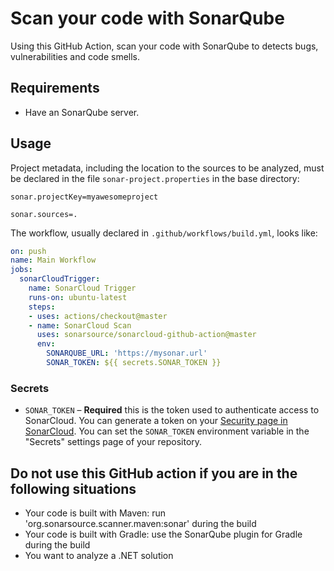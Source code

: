 # Scan your code with SonarQube

Using this GitHub Action, scan your code with SonarQube to detects bugs, vulnerabilities and code smells.

## Requirements

* Have an SonarQube server.

## Usage

Project metadata, including the location to the sources to be analyzed, must be declared in the file `sonar-project.properties` in the base directory:

```properties
sonar.projectKey=myawesomeproject

sonar.sources=.
```

The workflow, usually declared in `.github/workflows/build.yml`, looks like:

```yaml
on: push
name: Main Workflow
jobs:
  sonarCloudTrigger:
    name: SonarCloud Trigger
    runs-on: ubuntu-latest
    steps:
    - uses: actions/checkout@master
    - name: SonarCloud Scan
      uses: sonarsource/sonarcloud-github-action@master
      env:
        SONARQUBE_URL: 'https://mysonar.url'
        SONAR_TOKEN: ${{ secrets.SONAR_TOKEN }}
```

### Secrets

- `SONAR_TOKEN` – **Required** this is the token used to authenticate access to SonarCloud. You can generate a token on your [Security page in SonarCloud](https://sonarcloud.io/account/security/). You can set the `SONAR_TOKEN` environment variable in the "Secrets" settings page of your repository.

## Do not use this GitHub action if you are in the following situations

* Your code is built with Maven: run 'org.sonarsource.scanner.maven:sonar' during the build
* Your code is built with Gradle: use the SonarQube plugin for Gradle during the build
* You want to analyze a .NET solution
